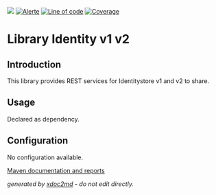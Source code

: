 ![](https://dev.lutece.paris.fr/jenkins/buildStatus/icon?job=gru-library-identityv1v2-deploy)
[![Alerte](https://dev.lutece.paris.fr/sonar/api/project_badges/measure?project=fr.paris.lutece.plugins%3Alibrary-identitybusiness-v1-v2&metric=alert_status)](https://dev.lutece.paris.fr/sonar/dashboard?id=fr.paris.lutece.plugins%3Alibrary-identitybusiness-v1-v2)
[![Line of code](https://dev.lutece.paris.fr/sonar/api/project_badges/measure?project=fr.paris.lutece.plugins%3Alibrary-identitybusiness-v1-v2&metric=ncloc)](https://dev.lutece.paris.fr/sonar/dashboard?id=fr.paris.lutece.plugins%3Alibrary-identitybusiness-v1-v2)
[![Coverage](https://dev.lutece.paris.fr/sonar/api/project_badges/measure?project=fr.paris.lutece.plugins%3Alibrary-identitybusiness-v1-v2&metric=coverage)](https://dev.lutece.paris.fr/sonar/dashboard?id=fr.paris.lutece.plugins%3Alibrary-identitybusiness-v1-v2)

# Library Identity v1 v2

## Introduction

This library provides REST services for Identitystore v1 and v2 to share.

## Usage

Declared as dependency.

## Configuration

No configuration available.


[Maven documentation and reports](https://dev.lutece.paris.fr/plugins/library-identitybusiness-v1-v2/)



 *generated by [xdoc2md](https://github.com/lutece-platform/tools-maven-xdoc2md-plugin) - do not edit directly.*